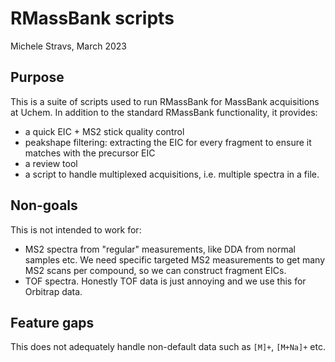# RMassBank scripts

Michele Stravs, March 2023

## Purpose

This is a suite of scripts used to run RMassBank for MassBank acquisitions at Uchem.
In addition to the standard RMassBank functionality, it provides:

 * a quick EIC + MS2 stick quality control
 * peakshape filtering: extracting the EIC for every fragment to ensure it matches with the precursor EIC
 * a review tool
 * a script to handle multiplexed acquisitions, i.e. multiple spectra in a file.
 
## Non-goals

This is not intended to work for:
 * MS2 spectra from "regular" measurements, like DDA from normal samples etc. We need
   specific targeted MS2 measurements to get many MS2 scans per compound, so we can 
   construct fragment EICs.
 * TOF spectra. Honestly TOF data is just annoying and we use this for Orbitrap data.
 
## Feature gaps

This does not adequately handle non-default data such as `[M]+`, `[M+Na]+` etc.
